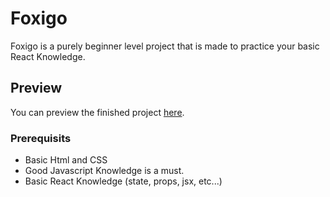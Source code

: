 # Foxigo

Foxigo is a purely beginner level project that is made to practice your basic React Knowledge.

## Preview

You can preview the finished project [here](').

### Prerequisits

- Basic Html and CSS
- Good Javascript Knowledge is a must.
- Basic React Knowledge (state, props, jsx, etc...)
